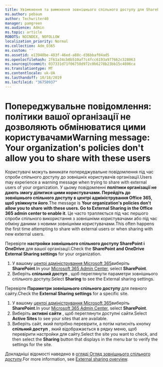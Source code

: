 ```yaml
---
title: Увімкнення та вимкнення зовнішнього спільного доступу для SharePoint
ms.author: pebaum
author: Techwriter40
manager: pamgreen
ms.audience: Admin
ms.topic: article
ROBOTS: NOINDEX, NOFOLLOW
localization_priority: Normal
ms.collection: Adm_O365
ms.custom: ''
ms.assetid: e13940be-483f-46ed-a88c-d36bbaf04ad5
ms.openlocfilehash: 2f61a34cb0b510af7c4fcc6193a977662c328063
ms.sourcegitcommit: 037331d71f06750d972c0b6278b23bb15c4806ca
ms.translationtype: MT
ms.contentlocale: uk-UA
ms.lasthandoff: 10/18/2019
ms.locfileid: "36750937"
---
```

# <a name="warning-message-your-organizations-policies-dont-allow-you-to-share-with-these-users"></a><span data-ttu-id="69372-102">Попереджувальне повідомлення: політики вашої організації не дозволяють обмінюватися цими користувачами</span><span class="sxs-lookup"><span data-stu-id="69372-102">Warning message: Your organization's policies don't allow you to share with these users</span></span>

<span data-ttu-id="69372-103">Користувачі можуть виникати попереджувальне повідомлення під час спроби спільного доступу до зовнішніх користувачів організації.</span><span class="sxs-lookup"><span data-stu-id="69372-103">Users may experience a warning message when trying to share with external users of your organization.</span></span> <span data-ttu-id="69372-104">У цьому повідомленні **політики організації не дають змогу ділитися цими користувачами. Перейдіть до зовнішнього спільного доступу в центрі адміністрування Office 365, щоб увімкнути його**.</span><span class="sxs-lookup"><span data-stu-id="69372-104">The message is **Your organization's policies don't allow you to share with these users. Go to External Sharing in the Office 365 admin center to enable it**.</span></span> <span data-ttu-id="69372-105">Це часто трапляється під час першого спроби спільного використання з зовнішніми користувачами або під час обміну даними з новими зовнішніми користувачами.</span><span class="sxs-lookup"><span data-stu-id="69372-105">This often happens the first time attempting to share with external users or when sharing with new external users.</span></span>

<span data-ttu-id="69372-106">Перевірте **настройки зовнішнього спільного доступу SharePoint і OneDrive** для вашої організації.</span><span class="sxs-lookup"><span data-stu-id="69372-106">Check the **SharePoint and OneDrive External Sharing settings** for your organization.</span></span>

1. <span data-ttu-id="69372-107">У вашому [центрі адміністрування Microsoft 365](https://admin.microsoft.com/AdminPortal/Home#/homepage">https://admin.microsoft.com/)виберіть **SharePoint**.</span><span class="sxs-lookup"><span data-stu-id="69372-107">In your [Microsoft 365 Admin Center](https://admin.microsoft.com/AdminPortal/Home#/homepage">https://admin.microsoft.com/), select **SharePoint**.</span></span>
3. <span data-ttu-id="69372-108">Виберіть **спільний доступ** , щоб переглянути параметри зовнішнього спільного доступу.</span><span class="sxs-lookup"><span data-stu-id="69372-108">Select **Sharing** to see the External sharing settings.</span></span>

<span data-ttu-id="69372-109">Перевірте **Параметри зовнішнього спільного доступу** для певного сайту.</span><span class="sxs-lookup"><span data-stu-id="69372-109">Check the **External Sharing settings** for a specific site.</span></span>

1. <span data-ttu-id="69372-110">У вашому [центрі адміністрування Microsoft 365](https://admin.microsoft.com/AdminPortal/Home#/homepage">https://admin.microsoft.com/)виберіть **SharePoint**.</span><span class="sxs-lookup"><span data-stu-id="69372-110">In your [Microsoft 365 Admin Center](https://admin.microsoft.com/AdminPortal/Home#/homepage">https://admin.microsoft.com/), select **SharePoint**.</span></span>
2. <span data-ttu-id="69372-111">Виберіть **активні сайти** , щоб переглянути доступні сайти.</span><span class="sxs-lookup"><span data-stu-id="69372-111">Select **Active Sites** to see your sites that are available.</span></span>
3. <span data-ttu-id="69372-112">Виберіть сайт, який потрібно перевірити, а потім натисніть кнопку **спільний доступ** , який відображається в рядку меню, щоб перевірити настройки для сайту.</span><span class="sxs-lookup"><span data-stu-id="69372-112">Select the site you want to check, and then select the **Sharing** button that displays in the menu bar to verify the settings for the site.</span></span>

<span data-ttu-id="69372-113">Докладніші відомості наведено в [огляді Огляд зовнішнього спільного доступу](https://docs.microsoft.com/sharepoint/external-sharing-overview).</span><span class="sxs-lookup"><span data-stu-id="69372-113">For more information, see [External sharing overview](https://docs.microsoft.com/sharepoint/external-sharing-overview).</span></span>